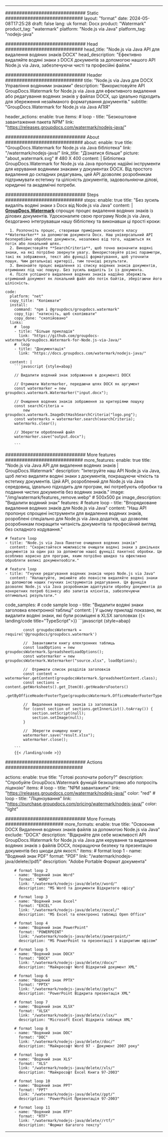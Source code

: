 
---
############################# Static ############################
layout: "format"
date:  2024-05-08T17:25:28
draft: false
lang: uk
format: Docx
product: "Watermark"
product_tag: "watermark"
platform: "Node.js via Java"
platform_tag: "nodejs-java"

############################# Head ############################
head_title: "Node.js via Java API для видалення водяних знаків DOCX"
head_description: "Ефективно видаляйте водяні знаки з DOCX документів за допомогою нашого API Node.js via Java, забезпечуючи чисті та професійні файли."

############################# Header ############################
title: "Node.js via Java для DOCX Управління водяними знаками" 
description: "Використовуйте API GroupDocs.Watermark for Node.js via Java для ефективного видалення або редагування водяних знаків у файлах DOCX, що ідеально підходить для збереження незайманого форматування документів."
subtitle: "GroupDocs.Watermark for Node.js via Java АПІЯ" 

header_actions:
  enable: true
  items:
    #  loop
    - title: "Безкоштовне завантаження пакета NPM"
      link: "https://releases.groupdocs.com/watermark/nodejs-java/"
      
############################# About ############################
about:
    enable: true
    title: "GroupDocs.Watermark for Node.js via Java бібліотека"
    link: "/watermark/nodejs-java/"
    link_title: "Дізнатися більше"
    picture: "about_watermark.svg" # 480 X 400
    content: |
       Бібліотека GroupDocs.Watermark for Node.js via Java пропонує надійні інструменти для керування водяними знаками у документах DOCX. Від простого видалення до складних редагувань, цей API дозволяє розробникам підтримувати естетику та цілісність документів, задовольняючи ділові, юридичні та академічні потреби.

############################# Steps ############################
steps:
    enable: true
    title: "Без зусиль видаліть водяні знаки з Docx від Node.js via Java"
    content: |
      **[GroupDocs.Watermark](https://products.groupdocs.com/watermark/nodejs-java/)** спрощує процес видалення водяних знаків із ділових документів. Удосконалите свою програму Node.js via Java, бездоганно інтегрувавши нашу бібліотеку та виконавши ці прості кроки:
      
      1. Розпочніть процес, створивши примірник основного класу **Watermarker** за допомогою документа Docx. Наш універсальний API безперебійно обробляє документи, незалежно від того, надаються як потік або локальний шлях.
      2. Використовуйте **SearchCriteria**, щоб точно визначити водяні знаки, на які потрібно звернути увагу. Використовуйте різні параметри, такі як зображення, текст або функції форматування, щоб уточнити пошук. Чим детальніші критерії, тим точніші результати.
      3. Виконайте процес видалення зі списку водяних знаків документів, отриманих під час пошуку. Без зусиль видаліть їх із документа.
      4. Після успішного видалення водяних знаків надійно збережіть отриманий документ як локальний файл або потік байтів, зберігаючи його цілісність.
   
    code:
      platform: "net"
      copy_title: "Копіювати"
      install:
        command: "npm i @groupdocs/groupdocs.watermark"
        copy_tip: "натисніть, щоб скопіювати"
        copy_done: "скопійовано"
      links:
        #  loop
        - title: "Більше прикладів"
          link: "https://github.com/groupdocs-watermark/GroupDocs.Watermark-for-Node.js-via-Java/"
        #  loop
        - title: "Документація"
          link: "https://docs.groupdocs.com/watermark/nodejs-java/"
          
      content: |
        ```javascript {style=abap}

        // Видалити водяний знак зображення в документі DOCX

        // Отримати Watermarker, передаючи шлях DOCX як аргумент
        const watermarker = new groupdocs.watermark.Watermarker("input.docx");
        
        // Очищення водяних знаків зображення за критеріями пошуку
        const searchCriteria = 
            new groupdocs.watermark.ImageDctHashSearchCriteria("logo.png");
        const watermarks = watermarker.search(searchCriteria);
        watermarks.clear();

        // Зберегти оброблений файл
        watermarker.save("output.docx");
        
        ```            

############################# More features ############################
more_features:
  enable: true
  title: "Node.js via Java API для видалення водяних знаків | GroupDocs.Watermark"
  description: "Інтегруйте наш API Node.js via Java, щоб легко видаляти водяні знаки з документів, покращуючи чіткість та естетику документів. Цей API, розроблений для Node.js via Java середовищ, ідеально підходить для програм, які потребують обробки та подання чистих документів без водяних знаків."
  image: "/img/watermark/features_remove.webp" # 500x500 px
  image_description: "Видалити водяний знак"
  features:
    # feature loop
    - title: "Впорядковане видалення водяних знаків для Node.js via Java"
      content: "Наш API пропонує спрощені інструменти для видалення водяних знаків, розроблені спеціально для Node.js via Java додатків, що дозволяє розробникам покращити читаність документів та професійний вигляд без складного кодування."

    # feature loop
    - title: "Node.js via Java Пакетне очищення водяних знаків"
      content: "Скористайтеся можливістю очищати водяні знаки з декількох документів за один раз за допомогою нашої функції пакетної обробки. Це особливо корисно для програм, яким потрібно швидко та ефективно обробляти великі документообіги."

    # feature loop
    - title: "Гнучке редагування водяних знаків через Node.js via Java"
      content: "Налаштуйте, змінюйте або повністю видаляйте водяні знаки за допомогою наших гнучких інструментів редагування. Ця функція дозволяє Node.js via Java розробникам адаптувати обробку документів до конкретних потреб бізнесу або запитів клієнтів, забезпечуючи оптимальні результати."
      
  code_samples:
    # code sample loop
    - title: "Видалити водяні знаки заголовка електронної таблиці"
      content: |
        У цьому прикладі показано, як видалити водяні знаки, які були розміщені в XLSX заголовках
        {{< landing/code title="TypeScript">}}
        ```javascript {style=abap}
        
            const groupdocsWatermark = require('@groupdocs/groupdocs.watermark')

            //  Завантажити книгу електронних таблиць
            const loadOptions = new groupdocsWatermark.SpreadsheetLoadOptions();
            const watermarker = new groupdocsWatermark.Watermarker("source.xlsx", loadOptions);

            //  Отримати список розділів заголовків
            const content = watermarker.getContent(groupdocsWatermark.SpreadsheetContent.class);
            const sections = content.getWorksheets().get_Item(0).getHeadersFooters()
                .getByOfficeHeaderFooterType(groupdocsWatermark.OfficeHeaderFooterType.HeaderPrimary).getSections();
  
            //  Видалення водяних знаків із заголовків
            for (const section of sections.getInnerList().toArray()) {
                section.setScript(null);
                section.setImage(null);
            }

            //  Зберегти очищену книгу
            watermarker.save("result.xlsx");
            watermarker.close();

        ```
        {{< /landing/code >}}


############################# Actions ############################

actions:
  enable: true
  title: "Готові розпочати роботу?"
  description: "Спробуйте GroupDocs.Watermark функцій безкоштовно або попросіть ліцензію"
  items:
    #  loop
    - title: "NPM завантажити"
      link: "https://releases.groupdocs.com/watermark/nodejs-java/"
      color: "red"
        #  loop
    - title: "Ліцензування"
      link: "https://purchase.groupdocs.com/pricing/watermark/nodejs-java/"
      color: "light"


############################# More Formats #####################
more_formats:
    enable: true
    title: "Освоєння DOCX Видалення водяних знаків файлів за допомогою Node.js via Java"
    exclude: "DOCX"
    description: "Відкрийте для себе можливості API GroupDocs.Watermark for Node.js via Java для керування та видалення водяних знаків з файлів DOCX, покращуючи безпеку та презентацію документів без шкоди для якості."
    items: 
        # format loop 1
        - name: "Водяний знак PDF"
          format: "PDF"
          link: "/watermark/nodejs-java/delete//pdf/"
          description: "Adobe Portable Формат документа"

        # format loop 2
        - name: "Водяний знак Word"
          format: "WORD"
          link: "/watermark/nodejs-java/delete//word/"
          description: "MS Word та документи Відкритого офісу"
          
        # format loop 3
        - name: "Водяний знак Excel"
          format: "EXCEL"
          link: "/watermark/nodejs-java/delete//excel/"
          description: "MS Excel та електронні таблиці Open Office"

        # format loop 4
        - name: "Водяний знак PowerPoint"
          format: "POWERPOINT"
          link: "/watermark/nodejs-java/delete//powerpoint/"
          description: "MS PowerPoint та презентації з відкритим офісом"

        # format loop 5
        - name: "Водяний знак DOCX"
          format: "DOCX"
          link: "/watermark/nodejs-java/delete//docx/"
          description: "Майкрософт Word Відкритий документ XML"
          
        # format loop 6
        - name: "Водяний знак PPTX"
          format: "PPTX"
          link: "/watermark/nodejs-java/delete//pptx/"
          description: "PowerPoint Відкрита презентація XML"
          
        # format loop 7
        - name: "Водяний знак XLSX"
          format: "XLSX"
          link: "/watermark/nodejs-java/delete//xlsx/"
          description: "Microsoft Excel Відкрита таблиця XML"

        # format loop 8
        - name: "Водяний знак DOC"
          format: "DOC"
          link: "/watermark/nodejs-java/delete//doc/"
          description: "Майкрософт Word 97 - Документ 2007 року"

        # format loop 9
        - name: "Водяний знак XLS"
          format: "XLS"
          link: "/watermark/nodejs-java/delete//xls/"
          description: "Майкрософт Excel Книга 97-2003"

        # format loop 10
        - name: "Водяний знак PPT"
          format: "PPT"
          link: "/watermark/nodejs-java/delete//ppt/"
          description: "PowerPoint Презентація 97-2003"

        # format loop 11
        - name: "Водяний знак RTF"
          format: "RTF"
          link: "/watermark/nodejs-java/delete//rtf/"
          description: "Формат багатого тексту"

---